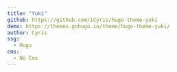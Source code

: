 ```yaml
---
title: "Yuki"
github: https://github.com/iCyris/hugo-theme-yuki
demo: https://themes.gohugo.io/theme/hugo-theme-yuki/
author: Cyris
ssg:
  - Hugo
cms:
  - No Cms
---
```

